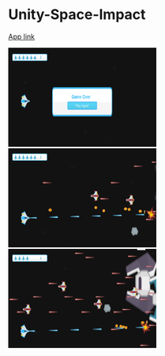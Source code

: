 # Unity-Space-Impact

[App link](https://drive.google.com/drive/u/0/folders/14S_7lyfdhDZ_XtgVFNlb0Og40Lk06FAP)

 <img src="images/space impact 1.png" width="300" height="200" > <img src="images/space impact 2.png" width="300" height="200" > <img src="images/space impact 3.png" width="300" height="200" > 
